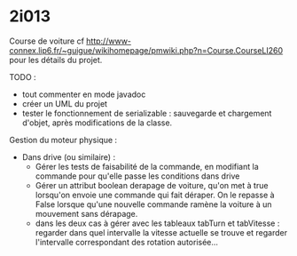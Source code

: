# 2i013
Course de voiture
cf http://www-connex.lip6.fr/~guigue/wikihomepage/pmwiki.php?n=Course.CourseLI260 pour les détails du projet.

TODO :

- tout commenter en mode javadoc
- créer un UML du projet
- tester le fonctionnement de serializable : sauvegarde et chargement d'objet, après modifications de la classe.

Gestion du moteur physique :
- Dans drive (ou similaire) :
  - Gérer les tests de faisabilité de la commande, en modifiant la commande pour qu'elle passe les conditions dans drive
  - Gérer un attribut boolean derapage de voiture, qu'on met à true lorsqu'on envoie une commande qui fait déraper. On le repasse à False lorsque qu'une nouvelle commande ramène la voiture à un mouvement sans dérapage. 
  - dans les deux cas à gérer avec les tableaux tabTurn et tabVitesse : regarder dans quel intervalle la vitesse actuelle se trouve et regarder l'intervalle correspondant des rotation autorisée...

